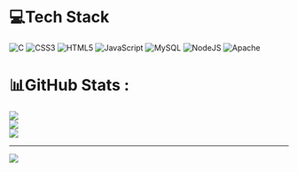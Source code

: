 
# 💻Tech Stack
![C](https://img.shields.io/badge/c-%2300599C.svg?style=flat&logo=c&logoColor=white) ![CSS3](https://img.shields.io/badge/css3-%231572B6.svg?style=flat&logo=css3&logoColor=white) ![HTML5](https://img.shields.io/badge/html5-%23E34F26.svg?style=flat&logo=html5&logoColor=white) ![JavaScript](https://img.shields.io/badge/javascript-%23323330.svg?style=flat&logo=javascript&logoColor=%23F7DF1E) ![MySQL](https://img.shields.io/badge/mysql-%2300f.svg?style=flat&logo=mysql&logoColor=white) ![NodeJS](https://img.shields.io/badge/node.js-6DA55F?style=flat&logo=node.js&logoColor=white) ![Apache](https://img.shields.io/badge/apache-%23D42029.svg?style=flat&logo=apache&logoColor=white)
# 📊GitHub Stats :
![](https://github-readme-stats.vercel.app/api?username=sepehrgorji&theme=react&hide_border=false&include_all_commits=false&count_private=false)<br/>
![](https://github-readme-streak-stats.herokuapp.com/?user=sepehrgorji&theme=react&hide_border=false)<br/>
![](https://github-readme-stats.vercel.app/api/top-langs/?username=sepehrgorji&theme=react&hide_border=false&include_all_commits=false&count_private=false&layout=compact)

---
[![](https://visitcount.itsvg.in/api?id=sepehrgorji&icon=0&color=0)](https://visitcount.itsvg.in)
